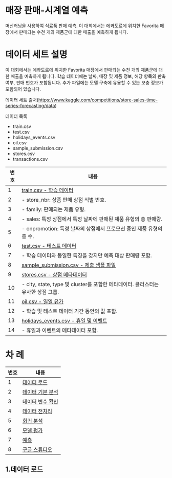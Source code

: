# 매장 판매-시계열 예측
머신러닝을 사용하여 식료품 판매 예측. 이 대회에서는 에콰도르에 위치한 Favorita 매장에서 판매되는 수천 개의 제품군에 대한 매출을 예측하게 됩니다.

# 데이터 세트 설명

이 대회에서는 에콰도르에 위치한 Favorita 매장에서 판매되는 수천 개의 제품군에 대한 매출을 예측하게 됩니다. 학습 데이터에는 날짜, 매장 및 제품 정보, 해당 항목의 판촉 여부, 판매 번호가 포함됩니다. 추가 파일에는 모델 구축에 유용할 수 있는 보충 정보가 포함되어 있습니다.

데이터 세트 출처(https://www.kaggle.com/competitions/store-sales-time-series-forecasting/data)

데이터 목록
* train.csv
* test.csv
* holidays_events.csv
* oil.csv
* sample_submission.csv
* stores.csv
* transactions.csv






| 번호 | 내용                                                                          |
|------|-------------------------------------------------------------------------------|
| 1  | [train.csv - 학습 데이터](#1)                                                    |
| 2  | - store_nbr: 상품 판매 상점 식별 번호.                                           |
| 3  | - family: 판매되는 제품 유형.                                                    |
| 4  | - sales: 특정 상점에서 특정 날짜에 판매된 제품 유형의 총 판매량.                  |
| 5  | - onpromotion: 특정 날짜의 상점에서 프로모션 중인 제품 유형의 총 수.              |
| 6  | [test.csv - 테스트 데이터](#2)                                                   |
| 7  | - 학습 데이터와 동일한 특징을 갖지만 예측 대상 판매량 포함.                       |
| 8  | [sample_submission.csv - 제출 샘플 파일](#3)                                     |
| 9  | [stores.csv - 상점 메타데이터](#4)                                               |
| 10 | - city, state, type 및 cluster를 포함한 메타데이터. 클러스터는 유사한 상점 그룹.  |
| 11 | [oil.csv - 일일 유가](#5)                                                        |
| 12 | - 학습 및 테스트 데이터 기간 동안의 값 포함.                                      |
| 13 | [holidays_events.csv - 휴일 및 이벤트](#6)                                       |
| 14 | - 휴일과 이벤트의 메타데이터 포함.                                                |

<!-- 목차 -->

# 차 례

| 번호 | 내용                                             |
|------|--------------------------------------------------|
| 1  | [데이터 로드](#1)                                  |
| 2  | [데이터 기본 분석](#2)                         |
| 3  | [데이터 변수 확인](#3)                         |
| 4  | [데이터 전처리](#4)                            |
| 5  | [회귀 분석](#5)                                |
| 6  | [모델 평가](#6)                                |
| 7  | [예측](#7)                                     |
| 8  | [구글 스튜디오](#8)                            |


<!-- intro -->
<div id="1">

## 1.데이터 로드



</div>

<div id="2">

</div>

<div id="3">

</div>

<div id="4">

</div>

<div id="5">

</div>

<div id="6">

</div>

<div id="7">

</div>

<div id="8">

